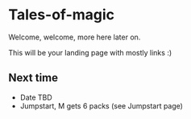 # Tales-of-magic

Welcome, welcome, more here later on. 

This will be your landing page with mostly links :)

## Next time
- Date TBD
- Jumpstart, M gets 6 packs (see Jumpstart page)